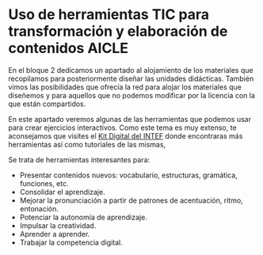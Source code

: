 # Uso de herramientas TIC para transformación y elaboración de contenidos AICLE

En el bloque 2 dedicamos un apartado al alojamiento de los materiales que recopilamos para posteriormente diseñar las unidades didácticas. También vimos las posibilidades que ofrecía la red para alojar los materiales que diseñemos y para aquellos que no podemos modificar por la licencia con la que están compartidos.

En este apartado veremos algunas de las herramientas que podemos usar para crear ejercicios interactivos. Como este tema es muy extenso, te aconsejamos que visites el [Kit Digital del INTEF](http://formacion.educalab.es/course/view.php?id=483) donde encontraras más herramientas así como tutoriales de las mismas,

Se trata de herramientas interesantes para:

*   Presentar contenidos nuevos: vocabulario, estructuras, gramática, funciones, etc.
*   Consolidar el aprendizaje.
*   Mejorar la pronunciación a partir de patrones de acentuación, ritmo, entonación.
*   Potenciar la autonomía de aprendizaje.
*   Impulsar la creatividad.
*   Aprender a aprender.
*   Trabajar la competencia digital.